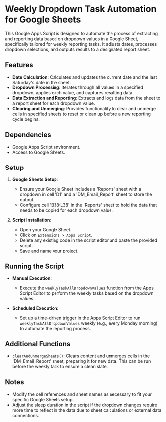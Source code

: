 # Weekly Dropdown Task Automation for Google Sheets

This Google Apps Script is designed to automate the process of extracting and reporting data based on dropdown values in a Google Sheet, specifically tailored for weekly reporting tasks. It adjusts dates, processes dropdown selections, and outputs results to a designated report sheet.

## Features

- **Date Calculation**: Calculates and updates the current date and the last Saturday's date in the sheet.
- **Dropdown Processing**: Iterates through all values in a specified dropdown, applies each value, and captures resulting data.
- **Data Extraction and Reporting**: Extracts and logs data from the sheet to a report sheet for each dropdown value.
- **Clearing and Unmerging**: Provides functionality to clear and unmerge cells in specified sheets to reset or clean up before a new reporting cycle begins.

## Dependencies

- Google Apps Script environment.
- Access to Google Sheets.

## Setup

1. **Google Sheets Setup**:
   - Ensure your Google Sheet includes a 'Reports' sheet with a dropdown in cell 'D1' and a 'DM_Email_Report' sheet to store the output.
   - Configure cell 'B38:L38' in the 'Reports' sheet to hold the data that needs to be copied for each dropdown value.

2. **Script Installation**:
   - Open your Google Sheet.
   - Click on `Extensions > Apps Script`.
   - Delete any existing code in the script editor and paste the provided script.
   - Save and name your project.

## Running the Script

- **Manual Execution**: 
  - Execute the `weeklyTaskAllDropdownValues` function from the Apps Script Editor to perform the weekly tasks based on the dropdown values.
  
- **Scheduled Execution**:
  - Set up a time-driven trigger in the Apps Script Editor to run `weeklyTaskAllDropdownValues` weekly (e.g., every Monday morning) to automate the reporting process.

## Additional Functions

- `clearAndUnmergeSheets()`: Clears content and unmerges cells in the 'DM_Email_Report' sheet, preparing it for new data. This can be run before the weekly task to ensure a clean slate.

## Notes

- Modify the cell references and sheet names as necessary to fit your specific Google Sheets setup.
- Adjust the sleep duration in the script if the dropdown changes require more time to reflect in the data due to sheet calculations or external data connections.
